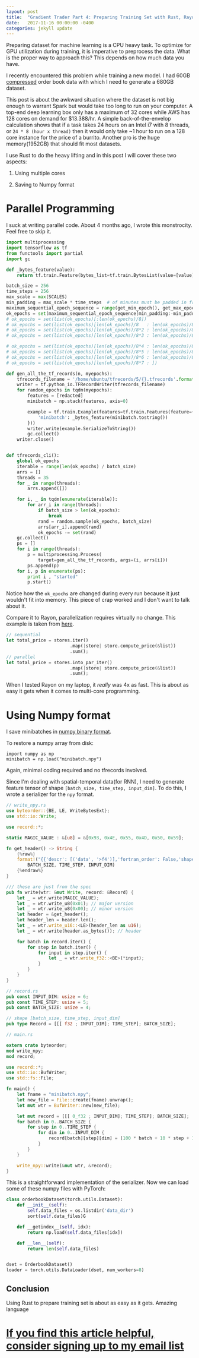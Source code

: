 ```yaml
---
layout: post
title:  "Gradient Trader Part 4: Preparing Training Set with Rust, Rayon and npy binary format"
date:   2017-11-16 00:00:00 -0400
categories: jekyll update
---
```


Preparing dataset for machine learning is a CPU heavy task. To optimize for GPU utilization during training, it is imperative to preprocess the data. What is the proper way to approach this? This depends on how much data you have.

I recently encountered this problem while training a new model. I had 60GB [compressed](http://rickyhan.com/jekyll/update/2017/10/27/how-to-handle-order-book-data.html) order book data with which I need to generate a 680GB dataset.

This post is about the awkward situation where the dataset is not big enough to warrant Spark but would take too long to run on your computer. A top-end deep learning box only has a maximum of 32 cores while AWS has 128 cores on demand for $13.388/hr. A simple back-of-the-envelop calculation shows that if a task takes 24 hours on an Intel i7 with 8 threads, or `24 * 8 (hour x thread)` then it would only take ~1 hour to run on a 128 core instance for the price of a burrito. Another pro is the huge memory(1952GB) that should fit most datasets.

I use Rust to do the heavy lifting and in this post I will cover these two aspects:

1. Using multiple cores

2. Saving to Numpy format

# Parallel Programming

I suck at writing parallel code. About 4 months ago, I wrote this monstrocity. Feel free to skip it.

```python
import multiprocessing
import tensorflow as tf
from functools import partial
import gc

def _bytes_feature(value):
    return tf.train.Feature(bytes_list=tf.train.BytesList(value=[value]))

batch_size = 256
time_steps = 256
max_scale = max(SCALES)
min_padding = max_scale * time_steps  # of minutes must be padded in front and back
maximum_sequential_epoch_sequence = range(get_min_epoch(), get_max_epoch(), 60)
ok_epochs = set(maximum_sequential_epoch_sequence[min_padding:-min_padding])
# ok_epochs = set(list(ok_epochs)[:len(ok_epochs)/8])
# ok_epochs = set(list(ok_epochs)[len(ok_epochs)/8   : len(ok_epochs)/8*2])
# ok_epochs = set(list(ok_epochs)[len(ok_epochs)/8*2 : len(ok_epochs)/8*3])
# ok_epochs = set(list(ok_epochs)[len(ok_epochs)/8*3 : len(ok_epochs)/8*4])

# ok_epochs = set(list(ok_epochs)[len(ok_epochs)/8*4 : len(ok_epochs)/8*5])
# ok_epochs = set(list(ok_epochs)[len(ok_epochs)/8*5 : len(ok_epochs)/8*6])
# ok_epochs = set(list(ok_epochs)[len(ok_epochs)/8*6 : len(ok_epochs)/8*7])
# ok_epochs = set(list(ok_epochs)[len(ok_epochs)/8*7 : ])

def gen_all_the_tf_records(n, myepochs):
    tfrecords_filename = '/home/ubuntu/tfrecords/5/{}.tfrecords'.format(n)
    writer = tf.python_io.TFRecordWriter(tfrecords_filename)
    for random_epochs in tqdm(myepochs):
        features = [redacted]
        minibatch = np.stack(features, axis=0)

        example = tf.train.Example(features=tf.train.Features(feature={
            'minibatch': _bytes_feature(minibatch.tostring())
        }))
        writer.write(example.SerializeToString())
        gc.collect()
    writer.close()


def tfrecords_cli():
    global ok_epochs
    iterable = range(len(ok_epochs) / batch_size)
    arrs = []
    threads = 35
    for _ in range(threads):
        arrs.append([])

    for i, _ in tqdm(enumerate(iterable)):
        for arr_i in range(threads):
            if batch_size > len(ok_epochs):
                break
            rand = random.sample(ok_epochs, batch_size)
            arrs[arr_i].append(rand)
            ok_epochs -= set(rand)
    gc.collect()
    ps = []
    for i in range(threads):
        p = multiprocessing.Process(
            target=gen_all_the_tf_records, args=(i, arrs[i]))
        ps.append(p)
    for i, p in enumerate(ps):
        print i , "started"
        p.start()
```

Notice how the `ok_epochs` are changed during every run because it just wouldn't fit into memory. This piece of crap worked and I don't want to talk about it.

Compare it to Rayon, parallelization requires virtually no change. This example is taken from [here](http://smallcultfollowing.com/babysteps/blog/2015/12/18/rayon-data-parallelism-in-rust/).

```rust
// sequential
let total_price = stores.iter()
                        .map(|store| store.compute_price(&list))
                        .sum();
// parallel
let total_price = stores.into_par_iter()
                        .map(|store| store.compute_price(&list))
                        .sum();
```

When I tested Rayon on my laptop, it *really* was 4x as fast. This is about as easy it gets when it comes to multi-core programming.

# Using Numpy format

I save minibatches in [numpy binary format](https://docs.scipy.org/doc/numpy-1.13.0/neps/npy-format.html).

To restore a numpy array from disk:

```
import numpy as np
minibatch = np.load("minibatch.npy")
```

Again, minimal coding required and no tfrecords involved.

Since I'm dealing with spatial-temporal data(for RNN), I need to generate feature tensor of shape `[batch_size, time_step, input_dim]`. To do this, I wrote a serializer for the `npy` format.

```rust
// write_npy.rs
use byteorder::{BE, LE, WriteBytesExt};
use std::io::Write;

use record::*;

static MAGIC_VALUE : &[u8] = &[0x93, 0x4E, 0x55, 0x4D, 0x50, 0x59];

fn get_header() -> String {
    {%raw%}
    format!("{{'descr': [('data', '>f4')],'fortran_order': False,'shape': ({},{},{})}}",
        BATCH_SIZE, TIME_STEP, INPUT_DIM)
    {%endraw%}
}

/// these are just from the spec
pub fn write(wtr: &mut Write, record: &Record) {
    let _ = wtr.write(MAGIC_VALUE);
    let _ = wtr.write_u8(0x01); // major version
    let _ = wtr.write_u8(0x00); // minor version
    let header = &get_header();
    let header_len = header.len();
    let _ = wtr.write_u16::<LE>(header_len as u16);
    let _ = wtr.write(header.as_bytes()); // header

    for batch in record.iter() {
        for step in batch.iter() {
            for input in step.iter() {
                let _ = wtr.write_f32::<BE>(*input);
            }
        }
    }
}
```

```rust
// record.rs
pub const INPUT_DIM: usize = 6;
pub const TIME_STEP: usize = 5;
pub const BATCH_SIZE: usize = 4;

// shape [batch_size, time_step, input_dim]
pub type Record = [[[ f32 ; INPUT_DIM]; TIME_STEP]; BATCH_SIZE];
```

```rust
// main.rs

extern crate byteorder;
mod write_npy;
mod record;

use record::*;
use std::io::BufWriter;
use std::fs::File;

fn main() {
    let fname = "minibatch.npy";
    let new_file = File::create(fname).unwrap();
    let mut wtr = BufWriter::new(new_file);

    let mut record = [[[ 0_f32 ; INPUT_DIM]; TIME_STEP]; BATCH_SIZE];
    for batch in 0..BATCH_SIZE {
        for step in 0..TIME_STEP {
            for dim in 0..INPUT_DIM {
                record[batch][step][dim] = (100 * batch + 10 * step + 1* dim) as f32;
            }
        }
    }

    write_npy::write(&mut wtr, &record);
}
```

This is a straightforward implementation of the serializer. Now we can load some of these numpy files with PyTorch:

```python
class orderbookDataset(torch.utils.Dataset):
    def __init__(self):
        self.data_files = os.listdir('data_dir')
        sort(self.data_files)G

    def __getindex__(self, idx):
        return np.load(self.data_files[idx])

    def __len__(self):
        return len(self.data_files)


dset = OrderbookDataset()
loader = torch.utils.DataLoader(dset, num_workers=8)
```

## Conclusion

Using Rust to prepare training set is about as easy as it gets. Amazing language

# [If you find this article helpful, consider signing up to my email list](https://tinyletter.com/rickyhan)